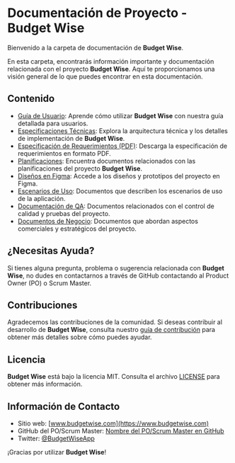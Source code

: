 # Documentación de Proyecto - Budget Wise

Bienvenido a la carpeta de documentación de **Budget Wise**.

En esta carpeta, encontrarás información importante y documentación relacionada con el proyecto **Budget Wise**. Aquí te proporcionamos una visión general de lo que puedes encontrar en esta documentación.

## Contenido

- [Guía de Usuario](user-guide.md): Aprende cómo utilizar **Budget Wise** con nuestra guía detallada para usuarios.
- [Especificaciones Técnicas](technical-specs.md): Explora la arquitectura técnica y los detalles de implementación de **Budget Wise**.
- [Especificación de Requerimientos (PDF)](requirements-spec.pdf): Descarga la especificación de requerimientos en formato PDF.
- [Planificaciones](planning-docs): Encuentra documentos relacionados con las planificaciones del proyecto **Budget Wise**.
- [Diseños en Figma](figma-designs): Accede a los diseños y prototipos del proyecto en Figma.
- [Escenarios de Uso](use-case-scenarios): Documentos que describen los escenarios de uso de la aplicación.
- [Documentación de QA](qa-docs): Documentos relacionados con el control de calidad y pruebas del proyecto.
- [Documentos de Negocio](business-docs): Documentos que abordan aspectos comerciales y estratégicos del proyecto.

## ¿Necesitas Ayuda?

Si tienes alguna pregunta, problema o sugerencia relacionada con **Budget Wise**, no dudes en contactarnos a través de GitHub contactando al Product Owner (PO) o Scrum Master.

## Contribuciones

Agradecemos las contribuciones de la comunidad. Si deseas contribuir al desarrollo de **Budget Wise**, consulta nuestro [guía de contribución](contribution-guide.md) para obtener más detalles sobre cómo puedes ayudar.

## Licencia

**Budget Wise** está bajo la licencia MIT. Consulta el archivo [LICENSE](license.md) para obtener más información.

## Información de Contacto

- Sitio web: [www.budgetwise.com](https://www.budgetwise.com)
- GitHub del PO/Scrum Master: [Nombre del PO/Scrum Master en GitHub](https://github.com/nombre-del-po)
- Twitter: [@BudgetWiseApp](https://twitter.com/BudgetWiseApp)

¡Gracias por utilizar **Budget Wise**!
